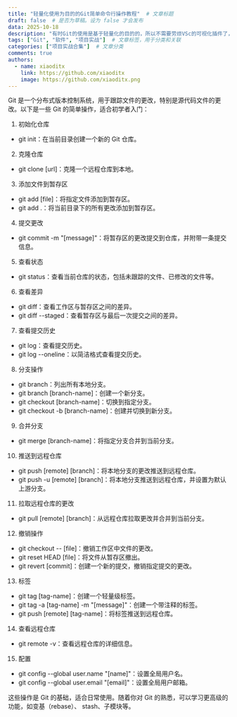 ```yaml
---
title: "轻量化使用为目的的Git简单命令行操作教程"  # 文章标题
draft: false  # 是否为草稿。设为 false 才会发布
data: 2025-10-18
description: "有时Git的使用是基于轻量化的目的的，所以不需要劳烦VSc的可视化插件了，这时命令行的使用就尤为重要了，本文将介绍Git的基本使用方法，以便应用与简单项目中"  # 文章摘要
tags: ["Git", "软件", "项目实战"]  # 文章标签，用于分类和关联
categories: ["项目实战合集"]  # 文章分类
comments: true
authors:
  - name: xiaoditx
    link: https://github.com/xiaoditx
    image: https://github.com/xiaoditx.png
---
```


Git 是一个分布式版本控制系统，用于跟踪文件的更改，特别是源代码文件的更改。以下是一些 Git 的简单操作，适合初学者入门：

1. 初始化仓库
- git init：在当前目录创建一个新的 Git 仓库。

2. 克隆仓库
- git clone [url]：克隆一个远程仓库到本地。

3. 添加文件到暂存区
- git add [file]：将指定文件添加到暂存区。
- git add .：将当前目录下的所有更改添加到暂存区。

4. 提交更改
- git commit -m "[message]"：将暂存区的更改提交到仓库，并附带一条提交信息。

5. 查看状态
- git status：查看当前仓库的状态，包括未跟踪的文件、已修改的文件等。

6. 查看差异
- git diff：查看工作区与暂存区之间的差异。
- git diff --staged：查看暂存区与最后一次提交之间的差异。

7. 查看提交历史
- git log：查看提交历史。
- git log --oneline：以简洁格式查看提交历史。

8. 分支操作
- git branch：列出所有本地分支。
- git branch [branch-name]：创建一个新分支。
- git checkout [branch-name]：切换到指定分支。
- git checkout -b [branch-name]：创建并切换到新分支。

9. 合并分支
- git merge [branch-name]：将指定分支合并到当前分支。

10. 推送到远程仓库
- git push [remote] [branch]：将本地分支的更改推送到远程仓库。
- git push -u [remote] [branch]：将本地分支推送到远程仓库，并设置为默认上游分支。

11. 拉取远程仓库的更改
- git pull [remote] [branch]：从远程仓库拉取更改并合并到当前分支。

12. 撤销操作
- git checkout -- [file]：撤销工作区中文件的更改。
- git reset HEAD [file]：将文件从暂存区撤出。
- git revert [commit]：创建一个新的提交，撤销指定提交的更改。

13. 标签
- git tag [tag-name]：创建一个轻量级标签。
- git tag -a [tag-name] -m "[message]"：创建一个带注释的标签。
- git push [remote] [tag-name]：将标签推送到远程仓库。

14. 查看远程仓库
- git remote -v：查看远程仓库的详细信息。

15. 配置
- git config --global user.name "[name]"：设置全局用户名。
- git config --global user.email "[email]"：设置全局用户邮箱。

这些操作是 Git 的基础，适合日常使用。随着你对 Git 的熟悉，可以学习更高级的功能，如变基（rebase）、 stash、子模块等。
